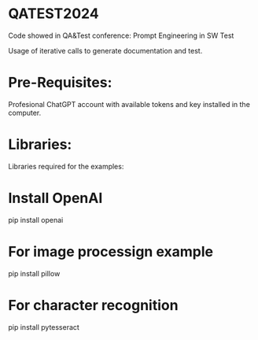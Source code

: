 # QATEST2024
Code showed in QA&amp;Test conference: Prompt Engineering in SW Test

Usage of iterative calls to generate documentation and test.

# Pre-Requisites:
Profesional ChatGPT account with available tokens and key installed in the computer.

# Libraries:

Libraries required for the examples:

# Install  OpenAI
pip install openai

# For image processign example 
pip install pillow
# For character recognition
pip install pytesseract
